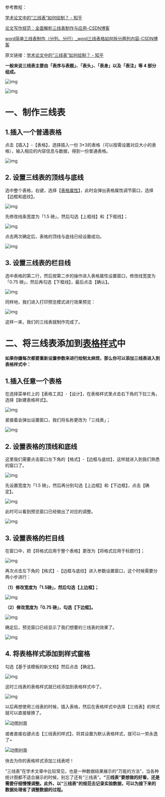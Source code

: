 参考教程：

[学术论文中的“三线表”如何绘制？ - 知乎](https://zhuanlan.zhihu.com/p/475173426)

[论文写作规范：全面解析三线表制作与应用-CSDN博客](https://blog.csdn.net/qq350490977/article/details/128373826?ops_request_misc=&request_id=&biz_id=102&utm_term=三线表&utm_medium=distribute.pc_search_result.none-task-blog-2~all~sobaiduweb~default-0-128373826.142^v102^control&spm=1018.2226.3001.4187)

[word简单三线表制作（分列、分行）_word三线表格如何拆分两列内容-CSDN博客](https://blog.csdn.net/weixin_53026957/article/details/126309499?ops_request_misc=%7B%22request%5Fid%22%3A%2227c58ef67c7dd7c2e6e25ec0d8744097%22%2C%22scm%22%3A%2220140713.130102334..%22%7D&request_id=27c58ef67c7dd7c2e6e25ec0d8744097&biz_id=0&utm_medium=distribute.pc_search_result.none-task-blog-2~all~top_positive~default-1-126309499-null-null.142^v102^control&utm_term=三线表&spm=1018.2226.3001.4187)



原文链接：[学术论文中的“三线表”如何绘制？ - 知乎](https://zhuanlan.zhihu.com/p/475173426)



**一般来说三线表主要由「表序与表题」、「表头」、「表身」以及「表注」等 4 部分组成。**

![img](C:\dataD\SCUStudy\Interesting-small-Knowledge\论文知识\三线表.assets\v2-965a2da0e35479482d515769894fe1aa_1440w.jpg)

![img](C:\dataD\SCUStudy\Interesting-small-Knowledge\论文知识\三线表.assets\v2-d9bfc4603a5ffc4199981895cbbccc16_1440w.jpg)



# 一、制作三线表

## **1.插入一个普通表格**

点击【插入】-【表格】，选择插入一份 3*3的表格（可以按需设置对应大小的表格），输入相应的内容信息与数据，得到一份普通表格。

![img](C:\dataD\SCUStudy\Interesting-small-Knowledge\论文知识\三线表.assets\v2-bd7b7e0f8fbe2f9ccad4813ca10b29d2_1440w.jpg)

## **2. 设置三线表的顶线与底线**

选中整个表格，右键，选择【[表格属性](https://zhida.zhihu.com/search?content_id=193725313&content_type=Article&match_order=1&q=表格属性&zhida_source=entity)】，此时会弹出表格属性调节窗口，选择【边框和底纹】。

![img](C:\dataD\SCUStudy\Interesting-small-Knowledge\论文知识\三线表.assets\v2-778f7448dfcb99857f9c8986857494af_1440w.jpg)

先修改线条宽度为「1.5 磅」，然后勾选【上框线】和【下框线】；

![img](C:\dataD\SCUStudy\Interesting-small-Knowledge\论文知识\三线表.assets\v2-85259f8dd91944a93f1094f2840ceb2e_1440w.jpg)

点击两次确定后，表格的顶线与底线已经设置成功。

![img](C:\dataD\SCUStudy\Interesting-small-Knowledge\论文知识\三线表.assets\v2-3c99f2285339e6e3836dcfe74a1a7d0a_1440w.jpg)

## **3. 设置三线表的栏目线**

选中表格的第二行，然后按第二步的操作进入表格属性设置窗口，修改线宽度为「0.75 磅」，然后再勾选【下框线】，最后点击【确认】。

![img](C:\dataD\SCUStudy\Interesting-small-Knowledge\论文知识\三线表.assets\v2-35e8efaa8b2188fc2a3cd2fdf3290002_1440w.jpg)

同样地，我们进入打印预览模式进行效果预览：

![img](C:\dataD\SCUStudy\Interesting-small-Knowledge\论文知识\三线表.assets\v2-70e532b7d6d2581b5fbb49c4566fd28f_1440w.jpg)

这样一来，我们的三线表就制作完成了。



# 二、将三线表添加到[表格样式](https://zhida.zhihu.com/search?content_id=193725313&content_type=Article&match_order=1&q=表格样式&zhida_source=entity)中

**如果你嫌每次都要重新设置参数来进行绘制太麻烦，那么你可以添加三线表进入到表格样式中：**

## **1.插入任意一个表格**

在选择菜单栏上的【表格工具】-【设计】，在表格样式里点击右下角的下拉三角，选择【新建表格样式】。

![img](C:\dataD\SCUStudy\Interesting-small-Knowledge\论文知识\三线表.assets\v2-3397c64cc0c43bc20132297ee2fb4772_1440w.jpg)

紧接着会弹出设置窗口，我们将名称更改为「三线表」；

![img](C:\dataD\SCUStudy\Interesting-small-Knowledge\论文知识\三线表.assets\v2-23baa8a758edf3f20901c738afabd605_1440w.jpg)



## **2. 设置表格的顶线和底线**

这里我们需要点击窗口左下角的【格式】-【边框与底纹】，这样就进入到我们熟悉的窗口了。

![img](C:\dataD\SCUStudy\Interesting-small-Knowledge\论文知识\三线表.assets\v2-8324c235f2f72f864840ee4daaf8982d_1440w.jpg)

先设置宽度为「1.5 磅」，然后再分别勾选【上边框】和【下边框】，点击【确定】。

![img](C:\dataD\SCUStudy\Interesting-small-Knowledge\论文知识\三线表.assets\v2-30d5a01000583ab8c0d412d18562dc15_1440w.jpg)

此时可以看到预览窗口已经做出了对应的调整。

![img](C:\dataD\SCUStudy\Interesting-small-Knowledge\论文知识\三线表.assets\v2-1c0772dd7230a0496c64120cfbb96f11_1440w.jpg)

## **3. 设置表格的栏目线**

在窗口中，把【将格式应用于整个表格】更改为【将格式应用于标题行】；

![img](C:\dataD\SCUStudy\Interesting-small-Knowledge\论文知识\三线表.assets\v2-da145abb712bcaac198a46f2fd6f5a05_1440w.jpg)

再次点击左下角的【格式】-【边框与底纹】进入参数设置窗口，这个时候需要分两小步进行：

**（1）修改宽度为「1.5磅」，然后勾选【上边框】；**

![img](C:\dataD\SCUStudy\Interesting-small-Knowledge\论文知识\三线表.assets\v2-fd6fcdc8987f0eaff4f389cc7ad1b4b0_1440w.jpg)

**（2）修改宽度为「0.75 磅」，勾选【下边框】。**

![img](C:\dataD\SCUStudy\Interesting-small-Knowledge\论文知识\三线表.assets\v2-48e8988f73aad9c892574fec0757edb4_1440w.jpg)

确定后，预览窗口已经显示了我们想要的三线表的效果了。

![img](C:\dataD\SCUStudy\Interesting-small-Knowledge\论文知识\三线表.assets\v2-4b1eec7f559b339c6d0eaa092a689b7f_1440w.jpg)

## **4. 将表格样式添加到样式窗格**

勾选【基于该模板的新文档】然后点击【确定】。

![img](C:\dataD\SCUStudy\Interesting-small-Knowledge\论文知识\三线表.assets\v2-ff0ba43c51ee7c813f46efd6cb66c225_1440w.jpg)

这时三线表的表格样式就已经添加到表格样式中了。

![img](C:\dataD\SCUStudy\Interesting-small-Knowledge\论文知识\三线表.assets\v2-4a34c9e6e6aea5f102e6f8889b3a3c3e_1440w.jpg)

以后再想使用三线表的时候，插入表格，然后在表格样式中选择【三线表】的样式就可以直接替换了。

![动图封面](C:\dataD\SCUStudy\Interesting-small-Knowledge\论文知识\三线表.assets\v2-1d96af593f6d969c4927e5c8d8a83e1e_720w.jpg)



或者直接右键点击【三线表的样式】，将其设置为默认表格样式，就可以一劳永逸了~

![动图封面](C:\dataD\SCUStudy\Interesting-small-Knowledge\论文知识\三线表.assets\v2-abe0c5f795c1d2a293043a50f43834cf_720w.jpg)



快去为你的表格样式添加三线表吧！

“三线表”在学术文章中比较常见，也是一种数据结果展示的“万能的方法”，当各种统计图都不适合展示的时候，别忘了还有“三线表”。**“三线表”要想做的好看，还是需要仔细慢慢调整。此外，以“三线表”的规范去记录实验数据，可以为接下来的数据处理省了调整数据的过程。**